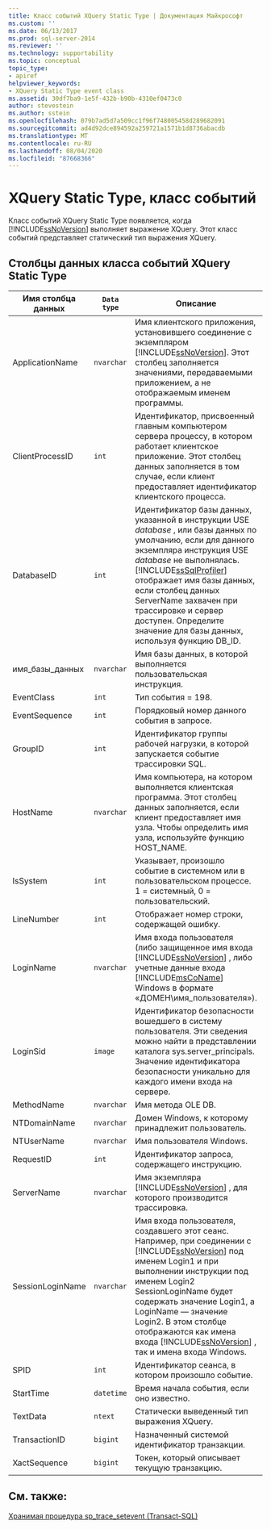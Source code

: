 ```yaml
---
title: Класс событий XQuery Static Type | Документация Майкрософт
ms.custom: ''
ms.date: 06/13/2017
ms.prod: sql-server-2014
ms.reviewer: ''
ms.technology: supportability
ms.topic: conceptual
topic_type:
- apiref
helpviewer_keywords:
- XQuery Static Type event class
ms.assetid: 30df7ba9-1e5f-432b-b90b-4310ef0473c0
author: stevestein
ms.author: sstein
ms.openlocfilehash: 079b7ad5d7a509cc1f96f748005458d289682091
ms.sourcegitcommit: ad4d92dce894592a259721a1571b1d8736abacdb
ms.translationtype: MT
ms.contentlocale: ru-RU
ms.lasthandoff: 08/04/2020
ms.locfileid: "87668366"
---
```

# <a name="xquery-static-type-event-class"></a>XQuery Static Type, класс событий
  Класс событий XQuery Static Type появляется, когда [!INCLUDE[ssNoVersion](../../includes/ssnoversion-md.md)] выполняет выражение XQuery. Этот класс событий представляет статический тип выражения XQuery.  
  
## <a name="xquery-static-type-event-class-data-columns"></a>Столбцы данных класса событий XQuery Static Type  
  
|Имя столбца данных|`Data type`|Описание|Идентификатор столбца|Фильтруемый|  
|----------------------|-------------------|-----------------|---------------|----------------|  
|ApplicationName|`nvarchar`|Имя клиентского приложения, установившего соединение с экземпляром [!INCLUDE[ssNoVersion](../../includes/ssnoversion-md.md)]. Этот столбец заполняется значениями, передаваемыми приложением, а не отображаемым именем программы.|10|Да|  
|ClientProcessID|`int`|Идентификатор, присвоенный главным компьютером сервера процессу, в котором работает клиентское приложение. Этот столбец данных заполняется в том случае, если клиент предоставляет идентификатор клиентского процесса.|9|Да|  
|DatabaseID|`int`|Идентификатор базы данных, указанной в инструкции USE *database* , или базы данных по умолчанию, если для данного экземпляра инструкция USE *database* не выполнялась. [!INCLUDE[ssSqlProfiler](../../includes/sssqlprofiler-md.md)] отображает имя базы данных, если столбец данных ServerName захвачен при трассировке и сервер доступен. Определите значение для базы данных, используя функцию DB_ID.|3|Да|  
|имя_базы_данных|`nvarchar`|Имя базы данных, в которой выполняется пользовательская инструкция.|35|Да|  
|EventClass|`int`|Тип события = 198.|27|Нет|  
|EventSequence|`int`|Порядковый номер данного события в запросе.|51|Нет|  
|GroupID|`int`|Идентификатор группы рабочей нагрузки, в которой запускается событие трассировки SQL.|66|Да|  
|HostName|`nvarchar`|Имя компьютера, на котором выполняется клиентская программа. Этот столбец данных заполняется, если клиент предоставляет имя узла. Чтобы определить имя узла, используйте функцию HOST_NAME.|8|Да|  
|IsSystem|`int`|Указывает, произошло событие в системном или в пользовательском процессе. 1 = системный, 0 = пользовательский.|60|Да|  
|LineNumber|`int`|Отображает номер строки, содержащей ошибку.|5|Да|  
|LoginName|`nvarchar`|Имя входа пользователя (либо защищенное имя входа [!INCLUDE[ssNoVersion](../../includes/ssnoversion-md.md)] , либо учетные данные входа [!INCLUDE[msCoName](../../includes/msconame-md.md)] Windows в формате «ДОМЕН\имя_пользователя»).|11|Да|  
|LoginSid|`image`|Идентификатор безопасности вошедшего в систему пользователя. Эти сведения можно найти в представлении каталога sys.server_principals. Значение идентификатора безопасности уникально для каждого имени входа на сервере.|41|Да|  
|MethodName|`nvarchar`|Имя метода OLE DB.|47|Да|  
|NTDomainName|`nvarchar`|Домен Windows, к которому принадлежит пользователь.|7|Да|  
|NTUserName|`nvarchar`|Имя пользователя Windows.|6|Да|  
|RequestID|`int`|Идентификатор запроса, содержащего инструкцию.|49|Да|  
|ServerName|`nvarchar`|Имя экземпляра [!INCLUDE[ssNoVersion](../../includes/ssnoversion-md.md)] , для которого производится трассировка.|26|Нет|  
|SessionLoginName|`nvarchar`|Имя входа пользователя, создавшего этот сеанс. Например, при соединении с [!INCLUDE[ssNoVersion](../../includes/ssnoversion-md.md)] под именем Login1 и при выполнении инструкции под именем Login2 SessionLoginName будет содержать значение Login1, а LoginName — значение Login2. В этом столбце отображаются как имена входа [!INCLUDE[ssNoVersion](../../includes/ssnoversion-md.md)] , так и имена входа Windows.|64|Да|  
|SPID|`int`|Идентификатор сеанса, в котором произошло событие.|12|Да|  
|StartTime|`datetime`|Время начала события, если оно известно.|14|Да|  
|TextData|`ntext`|Статически выведенный тип выражения XQuery.|1|Да|  
|TransactionID|`bigint`|Назначенный системой идентификатор транзакции.|4|Да|  
|XactSequence|`bigint`|Токен, который описывает текущую транзакцию.|50|Да|  
  
## <a name="see-also"></a>См. также:  
 [Хранимая процедура sp_trace_setevent (Transact-SQL)](/sql/relational-databases/system-stored-procedures/sp-trace-setevent-transact-sql)  
  
  

